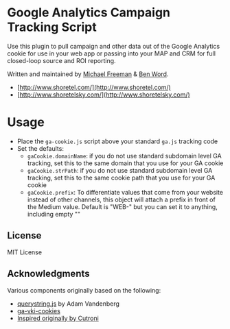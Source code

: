# Google Analytics Campaign Tracking Script

Use this plugin to pull campaign and other data out of the Google Analytics cookie for use in your web app or passing into your MAP and CRM for full closed-loop source and ROI reporting.

Written and maintained by [Michael Freeman](https://twitter.com/spanishgringo) & [Ben Word](https://twitter.com/retlehs).

* [http://www.shoretel.com/](http://www.shoretel.com/)
* [http://www.shoretelsky.com/](http://www.shoretelsky.com/)

# Usage

* Place the `ga-cookie.js` script above your standard `ga.js` tracking code
* Set the defaults:
  * `gaCookie.domainName`: if you do not use standard subdomain level GA tracking, set this to the same domain that you use for your GA cookie
  * `gaCookie.strPath`: if you do not use standard subdomain level GA tracking, set this to the same cookie path that you use for your GA cookie
  * `gaCookie.prefix`: To differentiate values that come from your website instead of other channels, this object will attach a prefix in front of the Medium value. Default is "WEB-" but you can set it to anything, including empty ""

## License

MIT License

## Acknowledgments

Various components originally based on the following:

* [querystring.js](http://adamv.com/dev/javascript/querystring) by Adam Vandenberg
* [ga-vki-cookies](https://code.google.com/p/ga-vki-cookies/source/browse/trunk/gaVKICookies.js?r=18)
* [Inspired originally by Cutroni](http://cutroni.com/blog/2007/10/29/integrating-google-analytics-with-a-crm/)
